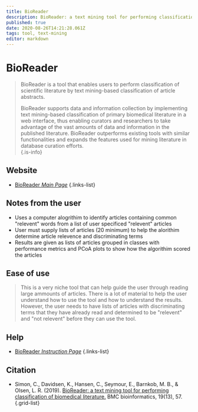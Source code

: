 ```yaml
---
title: BioReader
description: BioReader: a text mining tool for performing classification of biomedical literature.
published: true
date: 2020-08-26T14:21:28.061Z
tags: tool, text-mining
editor: markdown
---
```


# BioReader

> BioReader is a tool that enables users to perform classification of scientific literature by text mining-based classification of article abstracts.  
>
> BioReader supports data and information collection by implementing text mining-based classification of primary biomedical literature in a web interface, thus enabling curators and researchers to take advantage of the vast amounts of data and information in the published literature. BioReader outperforms existing tools with similar functionalities and expands the features used for mining literature in database curation efforts.  
{.is-info}

 

## Website 

- [BioReader *Main Page*](http://www.cbs.dtu.dk/services/BioReader/)
 {.links-list}
 
 ## Notes from the user
 - Uses a computer alogrithim to identify articles containing common "relevent" words from a list of user specificed "relevent" articles 
 - User must supply lists of articles (20 minimum) to help the alorithim determine article relevence and discriminating terms
 - Results are given as lists of articles grouped in classes with performance metrics and PCoA plots to show how the algorithim scored the articles
 
 ## Ease of use
 > This is a very niche tool that can help guide the user through reading large ammounts of articles. There is a lot of material to help the user understand how to use the tool and how to understand the results. However, the user needs to have lists of articles with discriminating terms that they have already read and determined to be "relevent" and "not relevent" before they can use the tool.
 
 ## Help
 - [BioReader *Instruction Page*](http://www.cbs.dtu.dk/services/BioReader/instructions.php)
 {.links-list}
 

## Citation 

- Simon, C., Davidsen, K., Hansen, C., Seymour, E., Barnkob, M. B., & Olsen, L. R. (2019). [BioReader: a text mining tool for performing classification of biomedical literature.](https://link.springer.com/article/10.1186/s12859-019-2607-x) BMC bioinformatics, 19(13), 57.
{.grid-list}